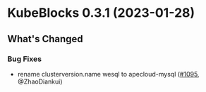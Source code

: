 # KubeBlocks 0.3.1 (2023-01-28)

## What's Changed

### Bug Fixes
- rename clusterversion.name wesql to apecloud-mysql ([#1095](https://github.com/apecloud/kubeblocks/pull/1095), @ZhaoDiankui)
